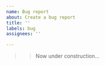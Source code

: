 ```yaml
---
name: Bug report
about: Create a bug report
title: ''
labels: bug
assignees: ''

---
```


>> Now under construction...
